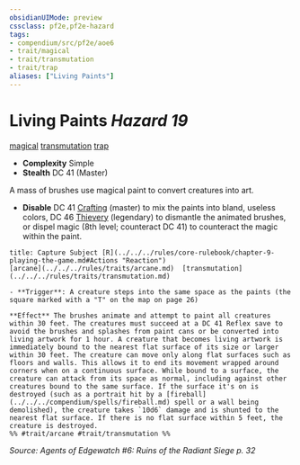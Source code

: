 ```yaml
---
obsidianUIMode: preview
cssclass: pf2e,pf2e-hazard
tags:
- compendium/src/pf2e/aoe6
- trait/magical
- trait/transmutation
- trait/trap
aliases: ["Living Paints"]
---
```

# Living Paints *Hazard 19*  
[magical](../../../rules/traits/magical.md)  [transmutation](../../../rules/traits/transmutation.md)  [trap](../../../rules/traits/trap.md)  

- **Complexity** Simple
- **Stealth** DC 41 (Master)  

A mass of brushes use magical paint to convert creatures into art.

- **Disable** DC 41 [Crafting](../../skills.md#Crafting) (master) to mix the paints into bland, useless colors, DC 46 [Thievery](../../skills.md#Thievery) (legendary) to dismantle the animated brushes, or dispel magic (8th level; counteract DC 41) to counteract the magic within the paint.  
     
```ad-embed-ability
title: Capture Subject [R](../../../rules/core-rulebook/chapter-9-playing-the-game.md#Actions "Reaction")
[arcane](../../../rules/traits/arcane.md)  [transmutation](../../../rules/traits/transmutation.md)  

- **Trigger**: A creature steps into the same space as the paints (the square marked with a "T" on the map on page 26)

**Effect** The brushes animate and attempt to paint all creatures within 30 feet. The creatures must succeed at a DC 41 Reflex save to avoid the brushes and splashes from paint cans or be converted into living artwork for 1 hour. A creature that becomes living artwork is immediately bound to the nearest flat surface of its size or larger within 30 feet. The creature can move only along flat surfaces such as floors and walls. This allows it to end its movement wrapped around corners when on a continuous surface. While bound to a surface, the creature can attack from its space as normal, including against other creatures bound to the same surface. If the surface it's on is destroyed (such as a portrait hit by a [fireball](../../../compendium/spells/fireball.md) spell or a wall being demolished), the creature takes `10d6` damage and is shunted to the nearest flat surface. If there is no flat surface within 5 feet, the creature is destroyed.  
%% #trait/arcane #trait/transmutation %%
```

*Source: Agents of Edgewatch #6: Ruins of the Radiant Siege p. 32*

